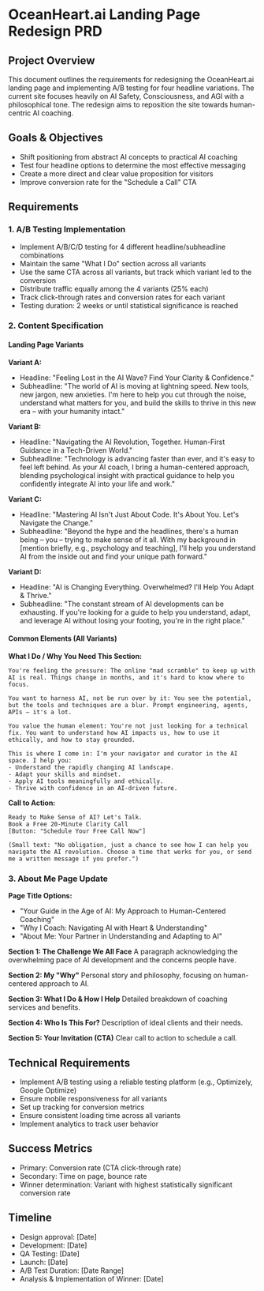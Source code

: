 # OceanHeart.ai Landing Page Redesign PRD

## Project Overview
This document outlines the requirements for redesigning the OceanHeart.ai landing page and implementing A/B testing for four headline variations. The current site focuses heavily on AI Safety, Consciousness, and AGI with a philosophical tone. The redesign aims to reposition the site towards human-centric AI coaching.

## Goals & Objectives
- Shift positioning from abstract AI concepts to practical AI coaching
- Test four headline options to determine the most effective messaging
- Create a more direct and clear value proposition for visitors
- Improve conversion rate for the "Schedule a Call" CTA

## Requirements

### 1. A/B Testing Implementation
- Implement A/B/C/D testing for 4 different headline/subheadline combinations
- Maintain the same "What I Do" section across all variants
- Use the same CTA across all variants, but track which variant led to the conversion
- Distribute traffic equally among the 4 variants (25% each)
- Track click-through rates and conversion rates for each variant
- Testing duration: 2 weeks or until statistical significance is reached

### 2. Content Specification

#### Landing Page Variants

**Variant A:**
- Headline: "Feeling Lost in the AI Wave? Find Your Clarity & Confidence."
- Subheadline: "The world of AI is moving at lightning speed. New tools, new jargon, new anxieties. I'm here to help you cut through the noise, understand what matters for you, and build the skills to thrive in this new era – with your humanity intact."

**Variant B:**
- Headline: "Navigating the AI Revolution, Together. Human-First Guidance in a Tech-Driven World."
- Subheadline: "Technology is advancing faster than ever, and it's easy to feel left behind. As your AI coach, I bring a human-centered approach, blending psychological insight with practical guidance to help you confidently integrate AI into your life and work."

**Variant C:**
- Headline: "Mastering AI Isn't Just About Code. It's About You. Let's Navigate the Change."
- Subheadline: "Beyond the hype and the headlines, there's a human being – you – trying to make sense of it all. With my background in [mention briefly, e.g., psychology and teaching], I'll help you understand AI from the inside out and find your unique path forward."

**Variant D:**
- Headline: "AI is Changing Everything. Overwhelmed? I'll Help You Adapt & Thrive."
- Subheadline: "The constant stream of AI developments can be exhausting. If you're looking for a guide to help you understand, adapt, and leverage AI without losing your footing, you're in the right place."

#### Common Elements (All Variants)

**What I Do / Why You Need This Section:**
```
You're feeling the pressure: The online "mad scramble" to keep up with AI is real. Things change in months, and it's hard to know where to focus.

You want to harness AI, not be run over by it: You see the potential, but the tools and techniques are a blur. Prompt engineering, agents, APIs – it's a lot.

You value the human element: You're not just looking for a technical fix. You want to understand how AI impacts us, how to use it ethically, and how to stay grounded.

This is where I come in: I'm your navigator and curator in the AI space. I help you:
- Understand the rapidly changing AI landscape.
- Adapt your skills and mindset.
- Apply AI tools meaningfully and ethically.
- Thrive with confidence in an AI-driven future.
```

**Call to Action:**
```
Ready to Make Sense of AI? Let's Talk.
Book a Free 20-Minute Clarity Call
[Button: "Schedule Your Free Call Now"]

(Small text: "No obligation, just a chance to see how I can help you navigate the AI revolution. Choose a time that works for you, or send me a written message if you prefer.")
```

### 3. About Me Page Update

**Page Title Options:**
- "Your Guide in the Age of AI: My Approach to Human-Centered Coaching"
- "Why I Coach: Navigating AI with Heart & Understanding"
- "About Me: Your Partner in Understanding and Adapting to AI"

**Section 1: The Challenge We All Face**
A paragraph acknowledging the overwhelming pace of AI development and the concerns people have.

**Section 2: My "Why"**
Personal story and philosophy, focusing on human-centered approach to AI.

**Section 3: What I Do & How I Help**
Detailed breakdown of coaching services and benefits.

**Section 4: Who Is This For?**
Description of ideal clients and their needs.

**Section 5: Your Invitation (CTA)**
Clear call to action to schedule a call.

## Technical Requirements
- Implement A/B testing using a reliable testing platform (e.g., Optimizely, Google Optimize)
- Ensure mobile responsiveness for all variants
- Set up tracking for conversion metrics
- Ensure consistent loading time across all variants
- Implement analytics to track user behavior

## Success Metrics
- Primary: Conversion rate (CTA click-through rate)
- Secondary: Time on page, bounce rate
- Winner determination: Variant with highest statistically significant conversion rate

## Timeline
- Design approval: [Date]
- Development: [Date]
- QA Testing: [Date]
- Launch: [Date]
- A/B Test Duration: [Date Range]
- Analysis & Implementation of Winner: [Date] 